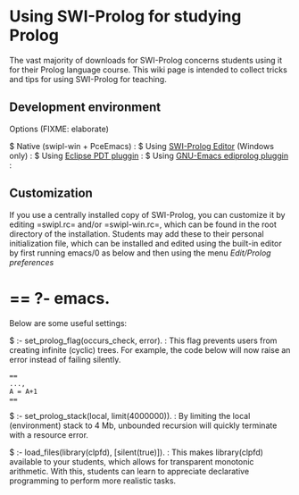 # Using SWI-Prolog for studying Prolog

The vast majority of downloads for SWI-Prolog concerns students using it
for their Prolog language course. This wiki page is intended to collect
tricks and tips for using SWI-Prolog for teaching.

## Development environment

Options (FIXME: elaborate)

  $ Native (swipl-win + PceEmacs) :
  $ Using [SWI-Prolog Editor](http://lakk.bildung.hessen.de/netzwerk/faecher/informatik/swiprolog/indexe.html) (Windows only) :
  $ Using [Eclipse PDT pluggin](http://sewiki.iai.uni-bonn.de/research/pdt/) :
  $ Using [GNU-Emacs ediprolog pluggin](https://www.metalevel.at/ediprolog/) :

## Customization

If you use a centrally installed copy of SWI-Prolog, you can customize
it by editing =swipl.rc= and/or =swipl-win.rc=, which can be found in the
root directory of the installation. Students may add these to their
personal initialization file, which can be installed and edited using
the built-in editor by first running emacs/0 as below and then using
the menu *Edit/Prolog preferences*

  ==
  ?- emacs.
  ==


Below are some useful settings:

  $ :- set_prolog_flag(occurs_check, error). :
  This flag prevents users from creating infinite (cyclic) trees.  For
  example, the code below will now raise an error instead of failing
  silently.

    ==
	...,
	A = A+1
    ==

  $ :- set_prolog_stack(local, limit(4000000)). :
  By limiting the local (environment) stack to 4 Mb, unbounded recursion
  will quickly terminate with a resource error.

  $ :- load_files(library(clpfd), [silent(true)]). :
  This makes library(clpfd) available to your students, which allows
  for transparent monotonic arithmetic.  With this, students can learn
  to appreciate declarative programming to perform more
  realistic tasks.
